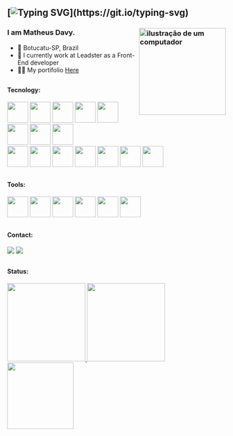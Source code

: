 <link rel="stylesheet" href="https://cdn.jsdelivr.net/gh/devicons/devicon@v2.15.1/devicon.min.css">

## [![Typing SVG](https://readme-typing-svg.herokuapp.com/?lines=You´re+Welcome!)](https://git.io/typing-svg)

### I am Matheus Davy. <img src="https://raw.githubusercontent.com/MicaelliMedeiros/micaellimedeiros/master/image/computer-illustration.png" alt="ilustração de um computador" min-width="200px" max-width="200px" width="200px" align="right">

- 🔰 Botucatu-SP, Brazil
- 🏦 I currently work at Leadster as a Front-End developer
- 👨‍💻 My portifolio <a href='www.davydev.com' target="_blank">Here</a>

##

#### Tecnology:

<div>
  <img src="https://skillicons.dev/icons?i=react" width="48" height="48"/>
  <img src="https://skillicons.dev/icons?i=next" width="48" height="48"/>
  <img src="https://skillicons.dev/icons?i=ts" width="48" height="48"/>
  <img src="https://skillicons.dev/icons?i=js" width="48" height="48"/>
  <img src="https://skillicons.dev/icons?i=html" width="48" height="48"/>
  <img src="https://skillicons.dev/icons?i=css" width="48" height="48"/>
  <img src="https://skillicons.dev/icons?i=tailwind" width="48" height="48"/>
  <img src="https://skillicons.dev/icons?i=sass" width="48" height="48"/>
  <br />
  <img src="https://skillicons.dev/icons?i=nodejs" width="48" height="48"/>
  <img src="https://skillicons.dev/icons?i=prisma" width="48" height="48"/>
  <img src="https://skillicons.dev/icons?i=express" width="48" height="48"/>
  <img src="https://skillicons.dev/icons?i=mysql" width="48" height="48"/>
  <img src="https://skillicons.dev/icons?i=mongodb" width="48" height="48"/>
  <img src="https://skillicons.dev/icons?i=docker" width="48" height="48"/>
  <img src="https://i.postimg.cc/zBfCqdPJ/npm.png" width="48" height="48"/>
</div>

##

#### Tools:

<div>
  <img src="https://skillicons.dev/icons?i=vscode" width="48" height="48"/>
  <img src="https://i.postimg.cc/MHch4m7T/insomnia.png" width="48" height="48"/>
  <img src="https://i.postimg.cc/QNyBTNVk/postman.png" width="48" height="48"/>
  <img src="https://skillicons.dev/icons?i=git" width="48" height="48"/>
  <img src="https://skillicons.dev/icons?i=figma" width="48" height="48"/>
  <img src="https://skillicons.dev/icons?i=ps" width="48" height="48"/>
</div>

##

#### Contact:

<div display="flex"> 
   <a href="https://www.instagram.com/matheus.davy/" target="_blank"><img src="https://img.shields.io/badge/-Instagram-%23E4405F?style=for-the-badge&logo=instagram&logoColor=white" target="_blank"></a>
   <a href="https://www.linkedin.com/in/matheus-davys/" target="_blank"><img src="https://img.shields.io/badge/LinkedIn-0077B5?style=for-the-badge&logo=linkedin&logoColor=white" target="_blank"></a>
</div>

##

#### Status:

<div>
  <a href="https://github.com/MatheusDavy">
    <img loading="lazy" height="180em" src="https://github-readme-stats.vercel.app/api/top-langs/?username=MatheusDavy&layout=compact&langs_count=7&theme=radical"/>
    <img loading="lazy" height="180em" src="https://github-readme-stats.vercel.app/api?username=MatheusDavy&show_icons=true&theme=radical"/>
    <img loading="lazy" height="153em" src="http://github-readme-streak-stats.herokuapp.com/?user=MatheusDavy&amp;theme=radical">
  </a>
</div>
